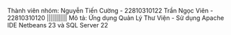 Thành viên nhóm: 
    Nguyễn Tiến Cường - 22810310122
    Trần Ngọc Viên - 22810310120
||||||||||   Mô tả:
    Ứng dụng Quản Lý Thư Viện - Sử dụng Apache IDE Netbeans 23 và SQL Server 22
